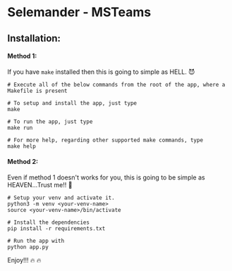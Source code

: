# Selemander - MSTeams

## Installation:

#### Method 1:
If you have `make` installed then this is going to simple as HELL. 😈
```
# Execute all of the below commands from the root of the app, where a Makefile is present

# To setup and install the app, just type
make

# To run the app, just type
make run

# For more help, regarding other supported make commands, type
make help
```

#### Method 2:
Even if method 1 doesn't works for you, this is going to be simple as HEAVEN...Trust me!! 🌠
```
# Setup your venv and activate it.
python3 -m venv <your-venv-name>
source <your-venv-name>/bin/activate

# Install the dependencies
pip install -r requirements.txt

# Run the app with
python app.py
```

Enjoy!!! :fire: :fire:
